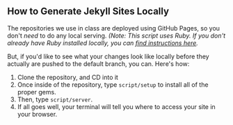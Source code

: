 ## How to Generate Jekyll Sites Locally

The repositories we use in class are deployed using GitHub Pages, so you don't _need_ to do any local serving. _(Note: This script uses Ruby. If you don't already have Ruby installed locally, you can [find instructions here](https://www.ruby-lang.org/en/documentation/installation/)._

But, if you'd like to see what your changes look like locally before they actually are pushed to the default branch, you can. Here's how:

1. Clone the repository, and CD into it
1. Once inside of the repository, type `script/setup` to install all of the proper gems. 
1. Then, type `script/server`.
1. If all goes well, your terminal will tell you where to access your site in your browser.
